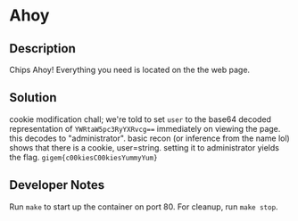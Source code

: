 # Ahoy

## Description
Chips Ahoy! Everything you need is located on the the web page.

## Solution

cookie modification chall; we're told to set `user` to the base64 decoded representation of `YWRtaW5pc3RyYXRvcg==` immediately on viewing the page. this decodes to "administrator". basic recon (or inference from the name lol) shows that there is a cookie, user=string. setting it to administrator yields the flag. `gigem{c00kiesC00kiesYummyYum}`

## Developer Notes
Run `make` to start up the container on port 80. For cleanup, run `make stop`.
